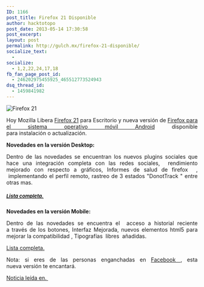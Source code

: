 ```yaml
---
ID: 1166
post_title: Firefox 21 Disponible
author: hacktotopo
post_date: 2013-05-14 17:30:58
post_excerpt:
layout: post
permalink: http://gulch.mx/firefox-21-disponible/
socialize_text:
  - 
socialize:
  - 1,2,22,24,17,18
fb_fan_page_post_id:
  - 246202975455925_465512773524943
dsq_thread_id:
  - 1459841982
---
```

<p style="text-align: justify;"><img class="aligncenter size-large wp-image-1167" alt="Firefox 21" src="http://gulch.mx/wp-content/uploads/2013/05/Firefox-700x321.jpg" /></p>
<p style="text-align: justify;">Hoy Mozilla Libera <a title="Firefox 21" href="http://mozilla.org/firefox" target="_blank">Firefox 21</a> para Escritorio y nueva versión de <a href="https://play.google.com/store/apps/details?id=org.mozilla.firefox" target="_blank">Firefox para el sistema operativo móvil Android</a> disponible para instalación o actualización.</p>
<p style="text-align: justify;"><strong>Novedades en la versión Desktop:</strong></p>
<p style="text-align: justify;">Dentro de las novedades se encuentran los nuevos plugins sociales que hace una integración completa con las redes sociales,  rendimiento mejorado con respecto a gráficos, Informes de salud de firefox  ,  implementando el perfil remoto, rastreo de 3 estados "DonotTrack " entre otras mas.</p>

<h5 style="text-align: justify;"><a style="font-size: 13px;" href="http://www.mozilla.org/en-US/firefox/21.0/releasenotes/" target="_blank">Lista completa.</a></h5>
<p style="text-align: justify;"><strong>Novedades en la versión Mobile:</strong></p>
<p style="text-align: justify;">Dentro de las novedades se encuentra el  acceso a historial reciente a través de los botones, Interfaz Mejorada, nuevos elementos html5 para mejorar la compatibilidad , Tipografías  libres  añadidas.</p>
<p style="text-align: justify;"><a href="https://www.mozilla.org/en-US/mobile/21.0/releasenotes/" target="_blank">Lista completa.</a></p>
<p style="text-align: justify;">Nota: si eres de las personas enganchadas en <a href="https://www.facebook.com/" target="_blank">Facebook </a>, esta nueva versión te encantará.</p>
<p style="text-align: justify;"><a href="https://blog.mozilla.org/" target="_blank">Noticia leída en. </a></p>